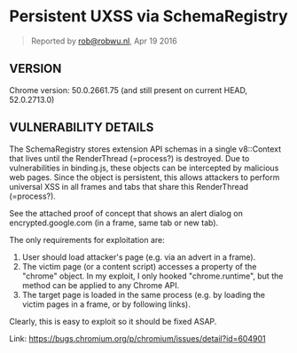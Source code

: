 # Persistent UXSS via SchemaRegistry

> Reported by rob@robwu.nl, Apr 19 2016

## VERSION

Chrome version: 50.0.2661.75 (and still present on current HEAD, 52.0.2713.0)

## VULNERABILITY DETAILS

The SchemaRegistry stores extension API schemas in a single v8::Context that lives until the RenderThread (=process?) is destroyed. Due to vulnerabilities in binding.js, these objects can be intercepted by malicious web pages. Since the object is persistent, this allows attackers to perform universal XSS in all frames and tabs that share this RenderThread (=process?).

See the attached proof of concept that shows an alert dialog on encrypted.google.com (in a frame, same tab or new tab).

The only requirements for exploitation are:

1. User should load attacker's page (e.g. via an advert in a frame).
2. The victim page (or a content script) accesses a property of the "chrome" object. In my exploit, I only hooked "chrome.runtime", but the method can be applied to any Chrome API.
3. The target page is loaded in the same process (e.g. by loading the victim pages in a frame, or by following links).

Clearly, this is easy to exploit so it should be fixed ASAP.

Link: https://bugs.chromium.org/p/chromium/issues/detail?id=604901
